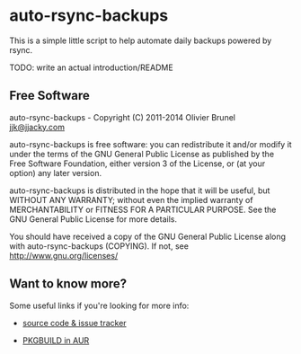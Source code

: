 
# auto-rsync-backups

This is a simple little script to help automate daily backups powered by rsync.

TODO: write an actual introduction/README

## Free Software

auto-rsync-backups - Copyright (C) 2011-2014 Olivier Brunel <jjk@jjacky.com>

auto-rsync-backups is free software: you can redistribute it and/or modify it
under the terms of the GNU General Public License as published by the Free
Software Foundation, either version 3 of the License, or (at your option) any
later version.

auto-rsync-backups is distributed in the hope that it will be useful, but
WITHOUT ANY WARRANTY; without even the implied warranty of MERCHANTABILITY or
FITNESS FOR A PARTICULAR PURPOSE.
See the GNU General Public License for more details.

You should have received a copy of the GNU General Public License along with
auto-rsync-backups (COPYING). If not, see http://www.gnu.org/licenses/

## Want to know more?

Some useful links if you're looking for more info:

- [source code & issue tracker](https://github.com/jjk-jacky/auto-rsync-backups "auto-rsync-backups @ GitHub.com")

- [PKGBUILD in AUR](https://aur.archlinux.org/packages/auto-rsync-backups "AUR: auto-rsync-backups")

